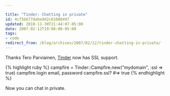 ```yaml
---

title: "Tinder: Chatting in private"
id: 4cf5b677dabe9d2c61000497
updated: 2010-11-30T21:44:07-05:00
date: 2007-02-12T19:08:00-05:00
tags:
- code
redirect_from: /blog/archives/2007/02/12/tinder-chatting-in-private/
---
```


Thanks Tero Parviainen, [Tinder](/2006/12/8/tinder-campfire-api) now has SSL support.

{% highlight ruby %}
campfire = Tinder::Campfire.new("mydomain", :ssl => true)
campfire.login email, password
campfire.ssl?
#=> true
{% endhighlight %}

Now you can chat in private.
